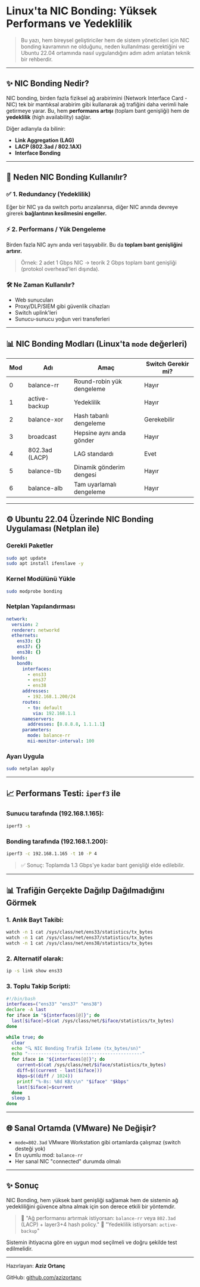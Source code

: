 # Linux'ta NIC Bonding: Yüksek Performans ve Yedeklilik

> Bu yazı, hem bireysel geliştiriciler hem de sistem yöneticileri için NIC bonding kavramının ne olduğunu, neden kullanılması gerektiğini ve Ubuntu 22.04 ortamında nasıl uygulandığını adım adım anlatan teknik bir rehberdir.

---

## ✨ NIC Bonding Nedir?

NIC bonding, birden fazla fiziksel ağ arabirimini (Network Interface Card - NIC) tek bir mantıksal arabirim gibi kullanarak ağ trafiğini daha verimli hale getirmeye yarar. Bu, hem **performans artışı** (toplam bant genişliği) hem de **yedeklilik** (high availability) sağlar.

Diğer adlarıyla da bilinir:

* **Link Aggregation (LAG)**
* **LACP (802.3ad / 802.1AX)**
* **Interface Bonding**

---

## 🧠 Neden NIC Bonding Kullanılır?

### ✅ 1. Redundancy (Yedeklilik)

Eğer bir NIC ya da switch portu arızalanırsa, diğer NIC anında devreye girerek **bağlantının kesilmesini engeller.**

### ⚡ 2. Performans / Yük Dengeleme

Birden fazla NIC aynı anda veri taşıyabilir. Bu da **toplam bant genişliğini artırır.**

> Örnek: 2 adet 1 Gbps NIC → teorik 2 Gbps toplam bant genişliği (protokol overhead'leri dışında).

### 🛠 Ne Zaman Kullanılır?

* Web sunucuları
* Proxy/DLP/SIEM gibi güvenlik cihazları
* Switch uplink'leri
* Sunucu-sunucu yoğun veri transferleri

---

## 📊 NIC Bonding Modları (Linux'ta `mode` değerleri)

| Mod | Adı            | Amaç                      | Switch Gerekir mi? |
| --- | -------------- | ------------------------- | ------------------ |
| 0   | balance-rr     | Round-robin yük dengeleme | Hayır              |
| 1   | active-backup  | Yedeklilik                | Hayır              |
| 2   | balance-xor    | Hash tabanlı dengeleme    | Gerekebilir        |
| 3   | broadcast      | Hepsine aynı anda gönder  | Hayır              |
| 4   | 802.3ad (LACP) | LAG standardı             | Evet               |
| 5   | balance-tlb    | Dinamik gönderim dengesi  | Hayır              |
| 6   | balance-alb    | Tam uyarlamalı dengeleme  | Hayır              |

---

## ⚙ Ubuntu 22.04 Üzerinde NIC Bonding Uygulaması (Netplan ile)

### Gerekli Paketler

```bash
sudo apt update
sudo apt install ifenslave -y
```

### Kernel Modülünü Yükle

```bash
sudo modprobe bonding
```

### Netplan Yapılandırması

```yaml
network:
  version: 2
  renderer: networkd
  ethernets:
    ens33: {}
    ens37: {}
    ens38: {}
  bonds:
    bond0:
      interfaces:
        - ens33
        - ens37
        - ens38
      addresses:
        - 192.168.1.200/24
      routes:
        - to: default
          via: 192.168.1.1
      nameservers:
        addresses: [8.8.8.8, 1.1.1.1]
      parameters:
        mode: balance-rr
        mii-monitor-interval: 100
```

### Ayarı Uygula

```bash
sudo netplan apply
```

---

## 📈 Performans Testi: `iperf3` ile

### Sunucu tarafında (192.168.1.165):

```bash
iperf3 -s
```

### Bonding tarafında (192.168.1.200):

```bash
iperf3 -c 192.168.1.165 -t 10 -P 4
```

> ✅ Sonuç: Toplamda 1.3 Gbps'ye kadar bant genişliği elde edilebilir.

---

## 📊 Trafiğin Gerçekte Dağılıp Dağılmadığını Görmek

### 1. Anlık Bayt Takibi:

```bash
watch -n 1 cat /sys/class/net/ens33/statistics/tx_bytes
watch -n 1 cat /sys/class/net/ens37/statistics/tx_bytes
watch -n 1 cat /sys/class/net/ens38/statistics/tx_bytes
```

### 2. Alternatif olarak:

```bash
ip -s link show ens33
```

### 3. Toplu Takip Scripti:

```bash
#!/bin/bash
interfaces=("ens33" "ens37" "ens38")
declare -A last
for iface in "${interfaces[@]}"; do
  last[$iface]=$(cat /sys/class/net/$iface/statistics/tx_bytes)
done

while true; do
  clear
  echo "🔍 NIC Bonding Trafik İzleme (tx_bytes/sn)"
  echo "-------------------------------------------"
  for iface in "${interfaces[@]}"; do
    current=$(cat /sys/class/net/$iface/statistics/tx_bytes)
    diff=$((current - last[$iface]))
    kbps=$((diff / 1024))
    printf "%-8s: %8d KB/s\n" "$iface" "$kbps"
    last[$iface]=$current
  done
  sleep 1
done
```

---

## 🌐 Sanal Ortamda (VMware) Ne Değişir?

* `mode=802.3ad` VMware Workstation gibi ortamlarda çalışmaz (switch desteği yok)
* En uyumlu mod: `balance-rr`
* Her sanal NIC "connected" durumda olmalı

---

## ✨ Sonuç

NIC Bonding, hem yüksek bant genişliği sağlamak hem de sistemin ağ yedekliliğini güvence altına almak için son derece etkili bir yöntemdir.

> 🔹 "Ağ performansı artırmak istiyorsan: `balance-rr` veya `802.3ad` (LACP) + layer3+4 hash policy."
> 🔹 "Yedeklilik istiyorsan: `active-backup`"

Sistemin ihtiyacına göre en uygun mod seçilmeli ve doğru şekilde test edilmelidir.

---

Hazırlayan: **Aziz Ortanç**

GitHub: [github.com/azizortanc](https://github.com/azizortanc)
